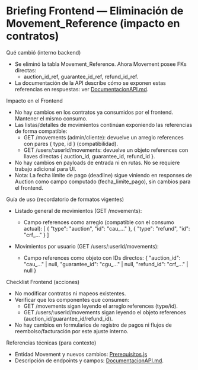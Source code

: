 # Briefing Frontend — Eliminación de Movement_Reference (impacto en contratos)

Qué cambió (interno backend)
- Se eliminó la tabla Movement_Reference. Ahora Movement posee FKs directas:
  - auction_id_ref, guarantee_id_ref, refund_id_ref.
- La documentación de la API describe cómo se exponen estas referencias en respuestas: ver [DocumentacionAPI.md](doc/DocumentacionAPI.md:1).

Impacto en el Frontend
- No hay cambios en los contratos ya consumidos por el frontend. Mantener el mismo consumo.
- Las listas/detalles de movimientos continúan exponiendo las referencias de forma compatible:
  - GET /movements (admin/cliente): devuelve un arreglo references con pares { type, id } (compatibilidad).
  - GET /users/:userId/movements: devuelve un objeto references con llaves directas { auction_id, guarantee_id, refund_id }.
- No hay cambios en payloads de entrada ni en rutas. No se requiere trabajo adicional para UI.
- Nota: La fecha límite de pago (deadline) sigue viniendo en responses de Auction como campo computado (fecha_limite_pago), sin cambios para el frontend.

Guía de uso (recordatorio de formatos vigentes)
- Listado general de movimientos (GET /movements):
  - Campo references como arreglo (compatible con el consumo actual):
    [
      { "type": "auction", "id": "cau_..." },
      { "type": "refund",  "id": "crf_..." }
    ]

- Movimientos por usuario (GET /users/:userId/movements):
  - Campo references como objeto con IDs directos:
    {
      "auction_id": "cau_..." | null,
      "guarantee_id": "cgu_..." | null,
      "refund_id": "crf_..." | null
    }

Checklist Frontend (acciones)
- No modificar contratos ni mapeos existentes.
- Verificar que los componentes que consumen:
  - GET /movements sigan leyendo el arreglo references (type/id).
  - GET /users/:userId/movements sigan leyendo el objeto references (auction_id/guarantee_id/refund_id).
- No hay cambios en formularios de registro de pagos ni flujos de reembolso/facturación por este ajuste interno.

Referencias técnicas (para contexto)
- Entidad Movement y nuevos cambios: [Prerequisitos.js](Prerequisitos.js:1)
- Descripción de endpoints y campos: [DocumentacionAPI.md](doc/DocumentacionAPI.md:1).